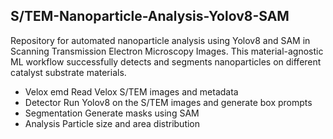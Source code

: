 ## S/TEM-Nanoparticle-Analysis-Yolov8-SAM
Repository for automated nanoparticle analysis using Yolov8 and SAM in Scanning Transmission Electron Microscopy Images.
This material-agnostic ML workflow successfully detects and segments nanoparticles on different catalyst substrate materials.

* Velox emd
  Read Velox S/TEM images and metadata
* Detector
  Run Yolov8 on the S/TEM images and generate box prompts
* Segmentation
  Generate masks using SAM
* Analysis
  Particle size and area distribution
